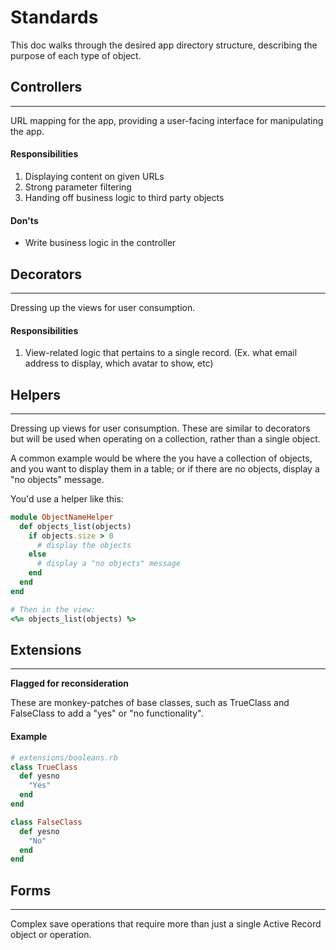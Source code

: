 # Standards

This doc walks through the desired app directory structure, describing the purpose of each type of object.

## Controllers
--------------------------------------
URL mapping for the app, providing a user-facing interface for manipulating the app.

#### Responsibilities
1. Displaying content on given URLs
2. Strong parameter filtering
3. Handing off business logic to third party objects

#### Don'ts
* Write business logic in the controller

## Decorators
--------------------------------------
Dressing up the views for user consumption.

#### Responsibilities
1. View-related logic that pertains to a single record. (Ex. what email address to display, which avatar to show, etc)

## Helpers
--------------------------------------
Dressing up views for user consumption.  These are similar to decorators but will be used when operating on a collection, rather than a single object.

A common example would be where the you have a collection of objects, and you want to display them in a table; or if there are no objects, display a "no objects" message.

You'd use a helper like this:

```ruby
module ObjectNameHelper
  def objects_list(objects)
    if objects.size > 0
      # display the objects
    else
      # display a "no objects" message
    end
  end
end

# Then in the view:
<%= objects_list(objects) %>
```

## Extensions
--------------------------------------
**Flagged for reconsideration**  

These are monkey-patches of base classes, such as TrueClass and FalseClass to add a "yes" or "no functionality".

#### Example
```ruby
# extensions/booleans.rb
class TrueClass
  def yesno
    "Yes"
  end
end

class FalseClass
  def yesno
    "No"
  end
end
```

## Forms
--------------------------------------
Complex save operations that require more than just a single Active Record object or operation.

